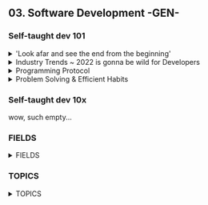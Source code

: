 ## 03. Software Development -GEN-

### Self-taught dev 101

<details>
<summary> 'Look afar and see the end from the beginning' </summary>

* ##### ~~[4 Steps to Become a Developer {Shorts}](https://youtu.be/nvlizC6koSc)~~ @ Fireship
    - Learn [HTML, CSS, JavaScript, React, Node]
    - Build something meaningful [1st Idea, 2nd Fail, 3rd Study, 4th Repeat]

* ##### ~~[Fastest way to Learn Coding and actually get a job](https://youtu.be/79pKwdiqcwI)~~ (First thing I actually did)
    - Learn **Python** for WebDev, DataSci, Automation...
    - Do [learnpython.org](https://learnpython.org), Download **VS Code** & Complete [12 Beginner Python Projects](https://youtu.be/8ext9G7xspg)] @ Kylieyying  (@ fCC)
    - Prepare Portfolio & Interviews
    - **Complete [Intro to Data Structures and Algorithms](https://www.udacity.com/course/data-structures-and-algorithms-in-python--ud513) & [LeetCode](https://leetcode.com/) ~~^^~~ (!!!)**
    <!-- (!!!) = STILL TO DO -->

* ##### ~~[1 - Self Taught Programmers... Listen Up](https://youtu.be/FrFY6Y1MJBQ) & [2 - Zero to Full-Time Programmer in 5 Steps](https://youtu.be/s9iPo9YMU70)~~ @ Keny Gunderman's
    * 1 || Self-taught ain’t easy, maybe more than 6 months | Don’t overthink, just code and learn to adapt | Networking: Discord, LinkedIn, events... REFERENCES! | Dive in to the deep end | Reconsider your choices
    * 2 || Language: **JavaScript (Fullstack & Mobile) [Frameworks: React, Vue, Angular, Node** | Learn variables, functions, conditions, loops, classes, objects | Visit *freeCodeCamp, Codeacademy Udemy...* | Imitate | Innovate, build a Portfolio and market yourself

* ##### ~~[Career Paths for Software Engineers & How to Navigate It](https://youtu.be/oGy_uK6FrgE)~~ @ TechLead
    - *Backend* [Python, PHP **+** node.js **+** Java, C]
    - (*^1) *Frontend* [JavaScript, CSS, HTML **+** frameworks [Angular, React, Vue.js] ]
    - ***Fullstack*** [ [RubyOnRails, Django, Golang] **+** SQL **+** Linux]
    - ***Mobile*** (Android [Kotlin, Java])
    - *Game/Graphics* [C++, physics, shaders, GPUs… VR+AR]
    - *Data* (see 08:56 - 09:20)
    - *Machine Learning* (math)
    - *Cybersecurity* (null)
    - (*^2) ***DevOps*** [Linux, Perl, scripting, bash, Unix commands]
    - *QA* (test automation software – Test Suites)
    - (*^1) **Frontend** = *API*s hookups & Rendering [UX, buttons, UI, color, fonts, graphics, positioning, layout]
    - (*^2) **DevOps** = site reliability

</details>


<details>
<summary> Industry Trends ~ 2022 is gonna be wild for Developers </summary>

[Developer Trends in 2022](https://youtu.be/LOpFYMPXqE4) @ Fireship

- *Web 3* = decentralized internet if smart contracts | crypto
    - No more passwords but blockchain wallet addresses **(browser plugin like metamask)** | d-app = code in the blockchain as smart-contract (data ownership) | tech is in early stages, as an industry it’s not worth the trouble, although if successful and mainstream, then AYE!
    - ***to-do*** ~~^^~~ 'Entirely decentralized news network, where journalists could upload video, articles and other reporting, and be compensated based on its reach *(basically a good Twitter)*. It would incentivize good journalism and eliminate the possibility of a top-down propaganda machine. Journalists win, consumers win, and the establishment gets f*.

- *Metaverse* = hyper-real alternative world
    - internet-based platform with multiple access points [phone, VR, AR]
    - users require one single profile to interact with [businesses, apps, other users…] in a virtual environment
    - dangerous tho, as it may enhance [addiction, isolation]
    - **tools [unity, unreal engine, blender]** ~~^^~~ (!!!)
    - ***to-do*** ~~^^~~ sorta *Squarespace* or *Shopify* for the **Multiverse** (ie. a platform for businesses)


    ![Metaverse Market Map](/images/slit_img-metaverse_market_map.png)

- *AI* = all over the place (see *GitHub copilot* affecting devs directly)

- *Databases* = (...) ~~^^~~

- *JavaScript* = (...) ~~^^~~

- *Other trends* = (...) ~~^^~~

- *Conclusion* = (...) ~~^^~~

</details>


<details>
<summary> Programming Protocol </summary>

* ##### ~~Comment_IQ, Documentation & Portfolio ~~^^~~ [If You're Learning to Code STOP Taking Notes](https://youtu.be/VCWzQpUwsaw)~~ @ Dorian Develops

    - ~~^^~~ Prepare **CompTIA certificates**
    - *memorizing != retaining:* for first_tutorials don’t bother with notes |
    work through curriculum for 1-2 months building projects from scratch
    - **Commenting code:** everything relevant if not obvious | overkill = all variables, even single-lines | slowly develop Comment_IQ | **later, comment = all I write and copypaste from online rss** so I understand and explain the process
    - ~~^^~~ **Documentation:** always start with a README file | **learn markdown & WYSIWYG** | **explain project (technologies, codebase, purpose) | *Documentation = notes* |overkill = ['Getting started' section, Examples of code snippets, Demos of what library/app does] | learn from my tools’ Documentation [structure, content, ...]
    - *Conclusion:*
        - explain [code-blocks do, application does]
        - do what real world 'good software development teams' do
        - figure out what is worth holding on to and what isn’t
        - **memorize = muscle memory**
        - **my output to the world ==** notes for GitHub *(clean clear code, solid Docm.)*
        - remember employers like solid portfolio w/ all explained

<!-- key skill to level-up: Debugging -->

* ##### ~~Analytical, creative & diffuse approach ~~^^~~ [Be a Better Programming by Mastering Debugging](https://youtu.be/DQEVZ5efnO0)~~ @ Andy Sterkowitz

    - **Key insights:**
        - **Computer Logic Understanding:** how to write instructions (code) for Computers to run Operations and return Output
        - **Programming** = bugs, errors (misspells, wrong references)... Avoid such by *commiting constantly*
        - **Debugging** is the assessment process of finding the cause for bugs in the code.
        - **Good debugger:** reads lots of code analytically, abstract thinker, 'code-doctor'

    - **Main points:**
        - **Mindset change**: if smth broken: from DOER to DOCTOR, be curious and inquisitive, slow-down and don't overlook
        - **Read error messages**: detailed info (where issue, what is it), copypaste online
        - **Use debugging tools**: aka surgery; breakpoints ~~^^~~ (!!!)
        - **General:**
            - Double check logic aka instructions
            - Assume human error: fight with clean code, tests;  question anything you may have written
            - Commit small changes: for consistant development
            - Take mental breaks: **'power-through approach' VS 'Diffuse Thinking'**

* ##### ~~Focus, deep-understanding, needfulness & growth ~~^^~~ [7 Habits of Senior Software Developers](https://youtu.be/zivngNtLiuY)~~

    - **Focus:** one thing for a long time; avoid multi-tasking and task-switching
    - ~~^^~~ **Automation:** avoid repetition (in code)
    - **Pragmatism** (biznez perspective): look at the bigger picture; avoid over-engineer and *refactoring*
    - **Teach others:** Unconscious Competence + explain in simple terms = Refine Mental Models + Communication
    - ~~^^~~ **Open-Minded:** learn new [frameworks, languages] = build preferences; seek cutting-edge
    - **Seek feedback**
    - **Follow your interest:** stay motivated, fresh and happy == dive into new things

</details>


<details>
<summary> Problem Solving & Efficient Habits </summary>

* ##### ~~Fitness, results, KISS & 'The Zone' ~~^^~~ [7 Habits of Highly Effective Programmers](https://youtu.be/W8ykZNSLDqE)~~ @ TechLead
    - **Intro:** right habits != burnout | long-term game == skills, tecniques; right career trajectory
    - **Fitness and sunshine:** because programming is physically demanding
    - **Results-oriented approach**: avoid *refactoring*; get projects done looking good
    - **KISS**: keep Code simple and consistant | *standarize* team methods | **all Code == read-write-debug easily**
    - **Getting in 'the Zone':** code and lose track of time = solid code (bc *large abstractions*) IF undistracted
    - **Sharpen yourself**: comfort zone == outdated | **key debug: adapt and diagnose**
    - **Collaboration:** share ideas | code integration in a team environment | networking
    - **Programming = solo:** lonely activity (code, documentation) in the digital world

* ##### TDD & prototyping ~~^^~~ [Problem-Solving for Developers - A Beginner's Guide](https://youtu.be/UFc-RPbq8kg) @ Fireship

    <!-- {Case study — Using GraphQL and JS to merge 600 PRs} -->
    - (*^1) **Identify** ~ Understand the problem | *Documentation* = *Problem Statement* [context, situation/issue, why do we care]
    - **Research & Refine** ~ Visit StackOverflow and assess others’ approach | Break down problem into *subproblems*
    - **Pseudocode** ~ Outline the code to-be = *focus on logic, not syntax*; comment and name things
    - ~~^^~~ **Test-Driven Development (TDD)** ~ Helps understanding code & prevents regression | *'Red Green Refactor'*
    - **Implement** ~*Hackathon approach*: Done = tests_OK + prototype_OK
    - **Reflect on prototype** ~ Improve readability, name things better, add comments, remove duplication, optimize time/space complexity of algorithms, add *caching* to reduce cloud computing costs, improve error handling...
    - **Practice and repeat** ~ Infinite problems and challenges, so develop *intuitive skills*; get feedback

    <!-- {Dev Mindset — For programming, look at a problem and visualize how a computer system can solve it} -->
    ######
    - (*^1) ~~^^~~ [**Agile approach:**](https://www.atlassian.com/agile/project-management/epics-stories-themes) stories, epics, initiatives

</details>

### Self-taught dev 10x
wow, such empty...

### FIELDS


<details>
<summary> FIELDS </summary>

- Computer Science
    - [An entire CS Degree in 12 minutes](https://youtu.be/EJiVWoFk8GA)
    - [Math needed for CS](https://youtu.be/eSFA1Fp8jcU)
    - [Licenciatura en Ciencias de la Computación (UBA)](https://youtu.be/sLMsRewMTVk) @ Santi Fiorino
    - Crash Course: [Computer Science](https://www.youtube.com/playlist?list=PLH2l6uzC4UEW0s7-KewFLBC1D0l6XRfye) -40 episodes-
    <!-- turn this $material into a document with all episodes summarized -->
    - THIS... [100+ Computer Science Concepts Explained](https://youtu.be/-uleG_Vecis) @ Fireship
- Data Science 
    - [What to Learn to get Hired as Data Scientist](https://youtu.be/pLI7T0clMxg)
    - [How I'd learn to code if I could start over](https://youtu.be/MHPGeQD8TvI) @ Tina Huang
        - **Learn Python** (friendly syntax, versatile, popular)
            - **First weeks:** Learn variables, datatypes [strings, floats, ints, arrays], loops, functions, if statements, OOP | RSS = [interactive websites [fCC, Codeacademy], video-tutorials, books] | Objective = implement fundamental concepts = play around and expand tutorials’ content
            - **Late personal projects:**  interesting/useful, small, ~~copypaste~~
                - (n01-04) - n01 '(array(database)), random output IF input(x,y)' | n02 'snake = basics+OOP+UI' | n03 'stock trading bot' | **arrays < Pandas pydata // data-frame** |**learn APIs // (beginner 2 advanced)**
                - then: algorithms and data structures [dictionaries, linked lists, queues, heaps, trees, graphs] ~~^^~~ BUILD a MAZE and an ALGORITHM to solve it
            - **Eventually:** Documentation, '+topics = +projects (WebDev, AppsDev, AI)'
        - **Mindset**: programmer = tinker(explore, dive-in) | problem-solving != StackOverflow | adaptability, constant learning, **growth mindset**
        - **Overkill:** do DEV in a certain community | *code = powerful tool, freedom to self-learn*
- DevOps: [DevOps Explained](https://youtu.be/Xrgk023l4lI) @ Simplilearn
- Ingeniería Informática: [4o de Ingeniería Informática en 15 Minutos - Itinerario Ingeniería de Computadores](_mKjNeb1lM4) @ Antonio Sarosi
- Software Engineerz </summary>
    - [What is a 10x Engineer (feat. ex-Google Tech Lead)](https://youtu.be/Iydpa_gPdes) @ Tech Lead
    - ~~[The Harsh Reality of being Software Engineer](https://youtu.be/Ws6zCMdp9Es)~~
        - Burnout: overwhelming **backlog** and interviews
        - Tough competition
        - Junior Devs tasks: learn **codebase** & knockout pull requests

</details>

### TOPICS

<details>
<summary> TOPICS </summary>

- Artificial Intelligence & Machine Learning (Bot programming & Tensorflow)
    - 101s | Neural Networks
        - [Deep Learning | Natural Language Processing | Machine Learning | Artificial Neural Networks | +more](https://levelup.gitconnected.com/top-7-deep-learning-methods-each-explained-in-less-than-10-seconds-3683120de455) @ LevelUpCoding
        - Neural Networks (!) ~ [Why Neural Networks can learn (almost) anything](https://youtu.be/0QczhVg5HaI) @ Emergent Garden
    - Techonologeez
        - [TensorFlow in 100 Seconds](https://youtu.be/i8NETqtGHms) @ Fireship
    - Models
        - [IA aprende a jugar Dino (Chrome)](https://youtu.be/gC85en0Vmh4) @ Santi Fiorino
        - [NN Learns to Play Snake](https://youtu.be/zIkBYwdkuTk) @ Greer Viau
        - [Self-Driving Car with JS (NNs | ML)](https://youtu.be/Rs_rAxEsAvI) @ fCC  <!--js = reference to '+more' (CODE .languages) -->
        - $ [Code a Discord Bot with Python - Host for Free in the Cloud](https://youtu.be/SPTfmiYiuok) @fCC
        - $ [Creating a Discord Bot in Python 3.9](https://youtu.be/fU-kWx-OYvE) @ Indently
    - BOTS PROJECTS (PY/SH)
- Algorithms
    - [Researchers Use *Group Theory* to Speet Up Algorithms - Introduction to Groups](https://youtu.be/KufsL2VgELo) @ Nemean
-  APIs: [RESTful APIs in 100 Seconds // Build an API from Scratch with **Node.js Express**](https://youtu.be/-MTSQjw5DrM) @ Fireship
- Backend
    - [Complete overview of Backend WebDev (2021)](https://youtu.be/XBu54nfzxAQ) @ SuperSimpleDev
    - ADD THE code with lewis VID
- Browsers
    - [How Google Search Works (in 5 minutes)](https://youtu.be/0eKVizvYSUQ) @ Google
    - [BYE DuckDuckGo, here's my new search engine! Private Alternatives to Google](https://youtu.be/x9q3qPxrTqg) @ The Linux Experiment
- **CLOUD**: [Cloud Computing Explained](https://youtu.be/_a6us8kaq0g) @ PowerCert Animated Videos
- Databases: [SurrealDB in 100 Seconds](https://youtu.be/C7WFwgDRStM) @ Fireship
- Frontend ~ Design: [8 Dev Portfolios-Websites that might be 10/10s in Graphic Design](https://youtu.be/At6XyItIHsE) @ Design Course
<!-- **@pabloqpacin:** *find #CodePen.io in CODE dir* -->
- Fullstack: [Fullstack Development Iceberg {Shorts}](https://youtu.be/JMWNYfPIF2U) @ Fireship
- **Git**: [Git It? How to Use Git and GitHub?](https://youtu.be/HkdAHXoRtos) @ Fireship
- Math: [why you NEED math for programming](https://youtu.be/sW9npZVpiMI) @ Joma Tech
- OOP - Object Oriented Programming: [OOP is Embarrasing: 4 Short Examples](https://youtu.be/IRTfhkiAqPw) @ Brian Will
- Open Source
    - [Contributing to Open Source can change your life](https://youtu.be/CML6vfKjQss)
    - [How to Contribute to Open Source - Complete Guide](https://youtu.be/yzeVMecydCE) @ Eddie Jaoude -@ fCC-
- Tech Stacks (~ WebDev)
    - [How to OVER Engineer a Website // What's a Tech Stack?](https://youtu.be/Sxxw3qtb3_g) @ Fireship
    - [My Bleeding Edge Tech Stack for 2025](https://youtu.be/rFP7rUYtOOg) @ Fireship
- **Testing** (Software)!!!!!!!
    - TDD ~ [Software Testing Explained in 100 Seconds](https://youtu.be/u6QfIXgjwGQ) @ Fireship
    - TDD ~ [Test-Driven Development // Fun TDD introduction with **JavaScript**](https://youtu.be/Jv2uxzhPFl4) @ Fireship
- Web Dev: [100+ Web Dev things You Should Know](https://youtu.be/erEgovG9WBs) @ Fireship -GOLD-
- *bonus*... ~ Junior Dev Jobs </summary>
    - [Lemon.IO](https://lemon.io/for-developers/)

</details>